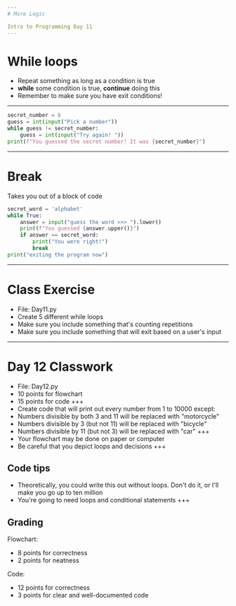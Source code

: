 ```yaml
---
# More Logic

Intro to Programming Day 11
---
```

# While loops

* Repeat something as long as a condition is true
* **while** some condition is true, **continue** doing this
* Remember to make sure you have exit conditions!
---
```python
secret_number = 8
guess = int(input("Pick a number"))
while guess != secret_number:
    guess = int(input("Try again! "))
print(f"You guessed the secret number! It was {secret_number}")
```
---
# Break

Takes you out of a block of code

```python
secret_word = 'alphabet'
while True:
    answer = input("guess the word >>> ").lower()
    print(f"You guessed {answer.upper()}")
    if answer == secret_word:
        print("You were right!")
        break
print("exiting the program now")
```
---    
# Class Exercise

* File: Day11.py
* Create 5 different while loops
* Make sure you include something that's counting repetitions
* Make sure you include something that will exit based on a user's input
---
# Day 12 Classwork

* File: Day12.py
* 10 points for flowchart
* 15 points for code
+++
* Create code that will print out every number from 1 to 10000 except:
* Numbers divisible by both 3 and 11 will be replaced with "motorcycle"
* Numbers divisible by 3 (but not 11) will be replaced with "bicycle"
* Numbers divisible by 11 (but not 3) will be replaced with "car"
+++
* Your flowchart may be done on paper or computer
* Be careful that you depict loops and decisions
+++
## Code tips
* Theoretically, you could write this out without loops. Don't do it, or I'll make you go up to ten million
* You're going to need loops and conditional statements
+++
## Grading

Flowchart:

* 8 points for correctness
* 2 points for neatness

Code:

* 12 points for correctness
* 3 points for clear and well-documented code
